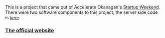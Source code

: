 This is a project that came out of Accelerate Okanagan's [Startup Weekend](http://okanagan.startupweekend.org/). There were two software components to this project; the server side code is [here](https://github.com/stephenvisser/Taste-Okanagan-Web-App).

### [The official website](http://tasteokanagan.com/)
